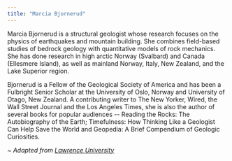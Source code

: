 ```yaml
---
title: "Marcia Bjornerud"
---
```


Marcia Bjornerud is a structural geologist whose research focuses on the physics of earthquakes and mountain building. She combines field-based studies of bedrock geology with quantitative models of rock mechanics. She has done research in high arctic Norway (Svalbard) and Canada (Ellesmere Island), as well as mainland Norway, Italy, New Zealand, and the Lake Superior region.

Bjornerud is a Fellow of the Geological Society of America and has been a Fulbright Senior Scholar at the University of Oslo, Norway and University of Otago, New Zealand. A contributing writer to The New Yorker, Wired, the Wall Street Journal and the Los Angeles Times, she is also the author of several books for popular audiences -- Reading the Rocks: The Autobiography of the Earth;  Timefulness: How Thinking Like a Geologist Can Help Save the World and Geopedia: A Brief Compendium of Geologic Curiosities.

_~ Adapted from [Lawrence University](https://www.lawrence.edu/people/marcia-bjornerud-walter-schober-professor-of-environmental-studies-and-professor-of-geosciences)_
